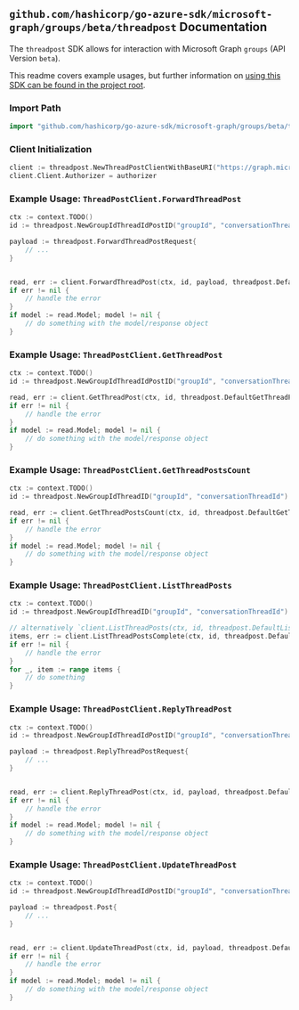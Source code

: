 
## `github.com/hashicorp/go-azure-sdk/microsoft-graph/groups/beta/threadpost` Documentation

The `threadpost` SDK allows for interaction with Microsoft Graph `groups` (API Version `beta`).

This readme covers example usages, but further information on [using this SDK can be found in the project root](https://github.com/hashicorp/go-azure-sdk/tree/main/docs).

### Import Path

```go
import "github.com/hashicorp/go-azure-sdk/microsoft-graph/groups/beta/threadpost"
```


### Client Initialization

```go
client := threadpost.NewThreadPostClientWithBaseURI("https://graph.microsoft.com")
client.Client.Authorizer = authorizer
```


### Example Usage: `ThreadPostClient.ForwardThreadPost`

```go
ctx := context.TODO()
id := threadpost.NewGroupIdThreadIdPostID("groupId", "conversationThreadId", "postId")

payload := threadpost.ForwardThreadPostRequest{
	// ...
}


read, err := client.ForwardThreadPost(ctx, id, payload, threadpost.DefaultForwardThreadPostOperationOptions())
if err != nil {
	// handle the error
}
if model := read.Model; model != nil {
	// do something with the model/response object
}
```


### Example Usage: `ThreadPostClient.GetThreadPost`

```go
ctx := context.TODO()
id := threadpost.NewGroupIdThreadIdPostID("groupId", "conversationThreadId", "postId")

read, err := client.GetThreadPost(ctx, id, threadpost.DefaultGetThreadPostOperationOptions())
if err != nil {
	// handle the error
}
if model := read.Model; model != nil {
	// do something with the model/response object
}
```


### Example Usage: `ThreadPostClient.GetThreadPostsCount`

```go
ctx := context.TODO()
id := threadpost.NewGroupIdThreadID("groupId", "conversationThreadId")

read, err := client.GetThreadPostsCount(ctx, id, threadpost.DefaultGetThreadPostsCountOperationOptions())
if err != nil {
	// handle the error
}
if model := read.Model; model != nil {
	// do something with the model/response object
}
```


### Example Usage: `ThreadPostClient.ListThreadPosts`

```go
ctx := context.TODO()
id := threadpost.NewGroupIdThreadID("groupId", "conversationThreadId")

// alternatively `client.ListThreadPosts(ctx, id, threadpost.DefaultListThreadPostsOperationOptions())` can be used to do batched pagination
items, err := client.ListThreadPostsComplete(ctx, id, threadpost.DefaultListThreadPostsOperationOptions())
if err != nil {
	// handle the error
}
for _, item := range items {
	// do something
}
```


### Example Usage: `ThreadPostClient.ReplyThreadPost`

```go
ctx := context.TODO()
id := threadpost.NewGroupIdThreadIdPostID("groupId", "conversationThreadId", "postId")

payload := threadpost.ReplyThreadPostRequest{
	// ...
}


read, err := client.ReplyThreadPost(ctx, id, payload, threadpost.DefaultReplyThreadPostOperationOptions())
if err != nil {
	// handle the error
}
if model := read.Model; model != nil {
	// do something with the model/response object
}
```


### Example Usage: `ThreadPostClient.UpdateThreadPost`

```go
ctx := context.TODO()
id := threadpost.NewGroupIdThreadIdPostID("groupId", "conversationThreadId", "postId")

payload := threadpost.Post{
	// ...
}


read, err := client.UpdateThreadPost(ctx, id, payload, threadpost.DefaultUpdateThreadPostOperationOptions())
if err != nil {
	// handle the error
}
if model := read.Model; model != nil {
	// do something with the model/response object
}
```
